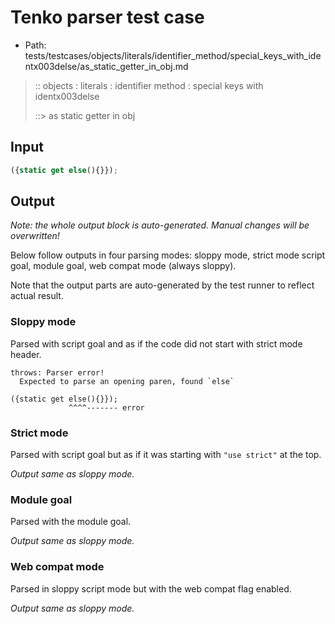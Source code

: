 # Tenko parser test case

- Path: tests/testcases/objects/literals/identifier_method/special_keys_with_identx003delse/as_static_getter_in_obj.md

> :: objects : literals : identifier method : special keys with identx003delse
>
> ::> as static getter in obj

## Input

`````js
({static get else(){}});
`````

## Output

_Note: the whole output block is auto-generated. Manual changes will be overwritten!_

Below follow outputs in four parsing modes: sloppy mode, strict mode script goal, module goal, web compat mode (always sloppy).

Note that the output parts are auto-generated by the test runner to reflect actual result.

### Sloppy mode

Parsed with script goal and as if the code did not start with strict mode header.

`````
throws: Parser error!
  Expected to parse an opening paren, found `else`

({static get else(){}});
             ^^^^------- error
`````

### Strict mode

Parsed with script goal but as if it was starting with `"use strict"` at the top.

_Output same as sloppy mode._

### Module goal

Parsed with the module goal.

_Output same as sloppy mode._

### Web compat mode

Parsed in sloppy script mode but with the web compat flag enabled.

_Output same as sloppy mode._
